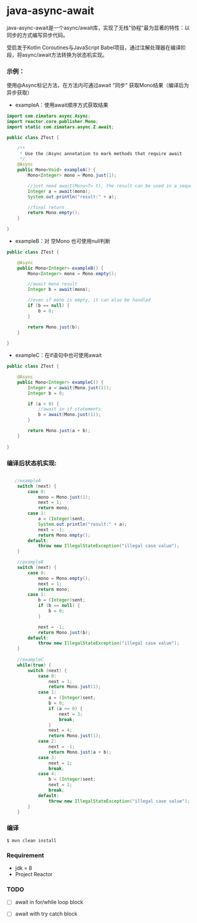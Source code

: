 # java-async-await
java-async-await是一个async/await库，实现了无栈"协程"最为显著的特性：以同步的方式编写异步代码。

受启发于Kotlin Coroutines与JavaScript Babel项目，通过注解处理器在编译阶段，将async/await方法转换为状态机实现。

### 示例：
使用@Async标记方法，在方法内可通过await "同步" 获取Mono结果（编译后为异步获取）
* exampleA：使用await顺序方式获取结果
```java
import com.zimatars.async.Async;
import reactor.core.publisher.Mono;
import static com.zimatars.async.Z.await;

public class ZTest {

    /**
     * Use the @Async annotation to mark methods that require await
     */
    @Async
    public Mono<Void> exampleA() {
        Mono<Integer> mono = Mono.just(1);

        //just need await(Mono<T> t), the result can be used in a sequential manner
        Integer a = await(mono);
        System.out.println("result:" + a);

        //final return
        return Mono.empty();
    }
    
}
```

* exampleB：对 空Mono 也可使用null判断
```java
public class ZTest {

    @Async
    public Mono<Integer> exampleB() {
        Mono<Integer> mono = Mono.empty();

        //await mono result
        Integer b = await(mono);

        //even if mono is empty, it can also be handled
        if (b == null) {
            b = 0;
        }

        return Mono.just(b);
    }
    
}
```

* exampleC：在if语句中也可使用await
```java
public class ZTest {

    @Async
    public Mono<Integer> exampleC() {
        Integer a = await(Mono.just(1));
        Integer b = 0;

        if (a > 0) {
            //await in if statements
            b = await(Mono.just(1));
        }

        return Mono.just(a + b);
    }
    
}
```
### 编译后状态机实现:
```java

   //exampleA
    switch (next) {
        case 0:
            mono = Mono.just(1);
            next = 1;
            return mono;
        case 1:
            a = (Integer)sent;
            System.out.println("result:" + a);
            next = -1;
            return Mono.empty();
        default:
            throw new IllegalStateException("illegal case value");
    }

    //exampleB
    switch (next) {
        case 0:
            mono = Mono.empty();
            next = 1;
            return mono;
        case 1:
            b = (Integer)sent;
            if (b == null) {
                b = 0;
            }

            next = -1;
            return Mono.just(b);
        default:
            throw new IllegalStateException("illegal case value");
    }
   
    //exampleC
    while(true) {
        switch (next) {
            case 0:
                next = 1;
                return Mono.just(1);
            case 1:
                a = (Integer)sent;
                b = 0;
                if (a <= 0) {
                    next = 3;
                    break;
                }
                next = 4;
                return Mono.just(1);
            case 2:
                next = -1;
                return Mono.just(a + b);
            case 3:
                next = 2;
                break;
            case 4:
                b = (Integer)sent;
                next = 2;
                break;
            default:
                throw new IllegalStateException("illegal case value");
        }
    }

```

### 编译
```
$ mvn clean install
```
### Requirement
* jdk = 8
* Project Reactor

### TODO
* [ ] await in for/while loop block
* [ ] await with try catch block

